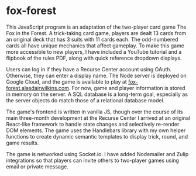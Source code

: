 # fox-forest

This JavaScript program is an adaptation of the two-player card game The Fox in the Forest. A trick-taking card game, players are dealt 13 cards from an original deck that has 3 suits with 11 cards each. The odd-numbered cards all have unique mechanics that affect gameplay. To make this game more accessible to new players, I have included a YouTube tutorial and a flipbook of the rules PDF, along with quick reference dropdown displays.

Users can log in if they have a Recurse Center account using OAuth. Otherwise, they can enter a display name. The Node server is deployed on Google Cloud, and the game is available to play at [fox-forest.alasdairwilkins.com](http://fox-forest.alasdairwilkins.com/). For now, game and player information is stored in memory on the server. A SQL database is a long-term goal, especially as the server objects do match those of a relational database model.

The game's frontend is written in vanilla JS, though over the course of its main three-month development at the Recurse Center I arrived at an original React-like framework to handle state changes and selectively re-render DOM elements. The game uses the Handlebars library with my own helper functions to create dynamic semantic templates to display trick, round, and game results.

The game is networked using Socket.io. I have added Nodemailer and Zulip integrations so that players can invite others to two-player games using email or private message.
